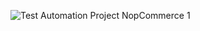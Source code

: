 ![Test Automation Project NopCommerce 1](https://github.com/gokhankaya48/TestNGProject2nopcommerce/assets/158824921/b3e08e52-4676-451a-8943-f404e4c1f1f7)


